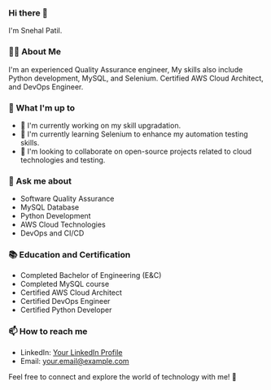 ### Hi there 👋

I'm Snehal Patil.

### 🧑‍💻 About Me
I'm an experienced Quality Assurance engineer, 
My skills also include Python development, MySQL, and Selenium.
Certified AWS Cloud Architect, and DevOps Engineer.

### 🚀 What I'm up to
- 🔭 I'm currently working on my skill upgradation.
- 🌱 I'm currently learning Selenium to enhance my automation testing skills.
- 👯 I'm looking to collaborate on open-source projects related to cloud technologies and testing.

### 💬 Ask me about
- Software Quality Assurance
- MySQL Database
- Python Development
- AWS Cloud Technologies
- DevOps and CI/CD

### 📚 Education and Certification
- Completed Bachelor of Engineering (E&C) 
- Completed MySQL course
- Certified AWS Cloud Architect
- Certified DevOps Engineer
- Certified Python Developer

### 📫 How to reach me
- LinkedIn: [Your LinkedIn Profile](https://www.linkedin.com/in/yourprofile/)
- Email: your.email@example.com

Feel free to connect and explore the world of technology with me! 🚀



<!--
**snehalpatil05/snehalpatil05** is a ✨ _special_ ✨ repository because its `README.md` (this file) appears on your GitHub profile.


